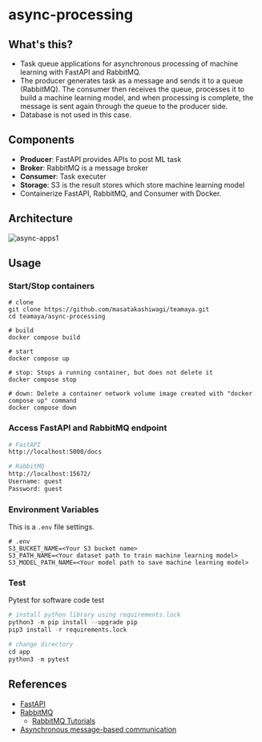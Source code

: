# async-processing
## What's this?
- Task queue applications for asynchronous processing of machine learning with FastAPI and RabbitMQ.
- The producer generates task as a message and sends it to a queue (RabbitMQ). The consumer then receives the queue, processes it to build a machine learning model, and when processing is complete, the message is sent again through the queue to the producer side.
- Database is not used in this case.

## Components
- **Producer**: FastAPI provides APIs to post ML task
- **Broker**: RabbitMQ is a message broker
- **Consumer**: Task executer
- **Storage**: S3 is the result stores which store machine learning model
- Containerize FastAPI, RabbitMQ, and Consumer with Docker.

## Architecture
![async-apps1](https://user-images.githubusercontent.com/37064567/163514038-41484608-3590-4887-af77-25514d1d0843.png)

## Usage
### Start/Stop containers
```docker
# clone
git clone https://github.com/masatakashiwagi/teamaya.git
cd teamaya/async-processing

# build
docker compose build

# start
docker compose up

# stop: Stops a running container, but does not delete it
docker compose stop

# down: Delete a container network volume image created with "docker compose up" command
docker compose down
```

### Access FastAPI and RabbitMQ endpoint
```bash
# FastAPI
http://localhost:5000/docs

# RabbitMQ
http://localhost:15672/
Username: guest
Password: guest
```

### Environment Variables
This is a `.env` file settings.
```
# .env
S3_BUCKET_NAME=<Your S3 bucket name>
S3_PATH_NAME=<Your dataset path to train machine learning model>
S3_MODEL_PATH_NAME=<Your model path to save machine learning model>
```

### Test
Pytest for software code test
```python
# install python library using requirements.lock
python3 -m pip install --upgrade pip
pip3 install -r requirements.lock

# change directory
cd app
python3 -m pytest
```

## References
- [FastAPI](https://fastapi.tiangolo.com/)
- [RabbitMQ](https://www.rabbitmq.com/)
    - [RabbitMQ Tutorials](https://github.com/rabbitmq/rabbitmq-tutorials)
- [Asynchronous message-based communication](https://docs.microsoft.com/en-us/dotnet/architecture/microservices/architect-microservice-container-applications/asynchronous-message-based-communication)
